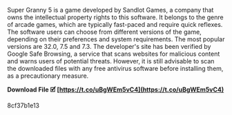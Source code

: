 Super Granny 5 is a game developed by Sandlot Games, a company that owns the intellectual property rights to this software. It belongs to the genre of arcade games, which are typically fast-paced and require quick reflexes. The software users can choose from different versions of the game, depending on their preferences and system requirements. The most popular versions are 32.0, 7.5 and 7.3. The developer's site has been verified by Google Safe Browsing, a service that scans websites for malicious content and warns users of potential threats. However, it is still advisable to scan the downloaded files with any free antivirus software before installing them, as a precautionary measure.
 
**Download File 🗹 [https://t.co/uBgWEm5vC4](https://t.co/uBgWEm5vC4)**


 8cf37b1e13
 
